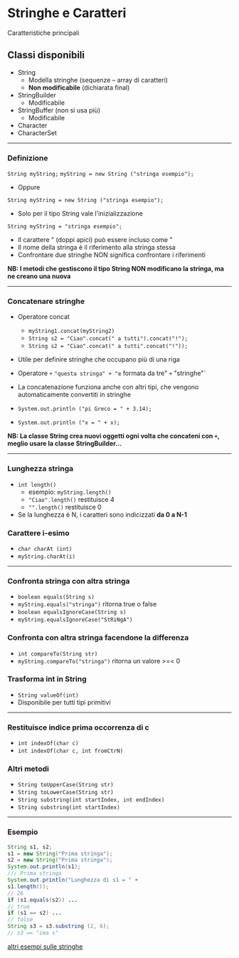 # Stringhe e Caratteri
Caratteristiche principali

## Classi disponibili

* String
  * Modella stringhe (sequenze – array di caratteri)
  * **Non modificabile** (dichiarata final)
* StringBuilder
  * Modificabile
* StringBuffer (non si usa più)
  * Modificabile
* Character
* CharacterSet

---

### Definizione

`String myString;`
`myString = new String ("stringa esempio");`

* Oppure

`String myString = new String ("stringa esempio");`

* Solo per il tipo String vale l'inizializzazione

`String myString = "stringa esempio";`

* Il carattere " (doppi apici) può essere incluso come \"
* Il nome della stringa è il riferimento alla stringa stessa
* Confrontare due stringhe NON significa confrontare i riferimenti

**NB: I metodi che gestiscono il tipo String NON modificano la stringa, ma ne creano una nuova**

---

### Concatenare stringhe

* Operatore concat
  * `myString1.concat(myString2)`
  * `String s2 = "Ciao".concat(" a tutti").concat("!");`
  * `String s2 = "Ciao".concat(" a tutti".concat("!"));`

* Utile per definire stringhe che occupano più di una riga

* Operatore `+`
`"questa stringa" + "e` formata da tre" `+` "stringhe"`
* La concatenazione funziona anche con altri tipi, che vengono automaticamente convertiti in stringhe
* `System.out.println ("pi Greco = " + 3.14);`
* `System.out.println ("x = " + x);`

**NB: La classe String crea nuovi oggetti ogni volta che concateni con `+`, meglio usare la classe StringBuilder...**

---

### Lunghezza stringa

* `int length()`
  * esempio: `myString.length()`
  * `"Ciao".length()` restituisce 4
  * `"".length()` restituisce 0
* Se la lunghezza è N, i caratteri sono indicizzati **da 0 a N-1**

### Carattere i-esimo

* `char charAt (int)`
* `myString.charAt(i)`

---

### Confronta stringa con altra stringa

* `boolean equals(String s)`
* `myString.equals("stringa")` ritorna true o false
* `boolean equalsIgnoreCase(String s)`
* `myString.equalsIgnoreCase("StRiNgA")`

### Confronta con altra stringa facendone la differenza

* `int compareTo(String str)`
* `myString.compareTo("stringa")` ritorna un valore >=< 0

### Trasforma int in String

* `String valueOf(int)`
* Disponibile per tutti tipi primitivi

---


### Restituisce indice prima occorrenza di c

* `int indexOf(char c)`
* `int indexOf(char c, int fromCtrN)`

### Altri metodi

* `String toUpperCase(String str)`
* `String toLowerCase(String str)`
* `String substring(int startIndex, int endIndex)`
* `String substring(int startIndex)`

---

### Esempio

```java
String s1, s2;
s1 = new String("Prima stringa");
s2 = new String("Prima stringa");
System.out.println(s1);
/// Prima stringa
System.out.println("Lunghezza di s1 = " +
s1.length());
// 26
if (s1.equals(s2)) ...
// true
if (s1 == s2) ...
// false
String s3 = s3.substring (2, 6);
// s3 == "ima s"
```

[altri esempi sulle stringhe](https://github.com/maboglia/CorsoJava/tree/master/esempi/04_Stringhe.md)
